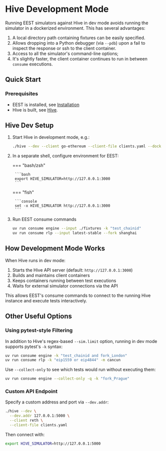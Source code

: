 # Hive Development Mode

Running EEST simulators against Hive in dev mode avoids running the simulator in a dockerized environment. This has several advantages:

1. A local directory path containing fixtures can be easily specified.
2. Allows dropping into a Python debugger (via `--pdb`) upon a fail to inspect the response or ssh to the client container.
3. Access to all the simulator's command-line options;
4. It's slightly faster, the client container continues to run in between `consume` executions.

## Quick Start

### Prerequisites

- EEST is installed, see [Installation](./../../../getting_started/installation.md)
- Hive is built, see [Hive](./index.md).

## Hive Dev Setup

1. Start Hive in development mode, e.g.:

    ```bash
    ./hive --dev --client go-ethereum --client-file clients.yaml --docker.output
    ```

2. In a separate shell, configure environment for EEST:

    === "bash/zsh"

        ```bash
        export HIVE_SIMULATOR=http://127.0.0.1:3000
        ```

    === "fish"

        ```console
        set -x HIVE_SIMULATOR http://127.0.0.1:3000
        ```

3. Run EEST consume commands

    ```bash
    uv run consume engine --input ./fixtures -k "test_chainid"
    uv run consume rlp --input latest-stable --fork shanghai
    ```

## How Development Mode Works

When Hive runs in dev mode:

1. Starts the Hive API server (default: `http://127.0.0.1:3000`)
2. Builds and maintains client containers  
3. Keeps containers running between test executions
4. Waits for external simulator connections via the API

This allows EEST's consume commands to connect to the running Hive instance and execute tests interactively.

## Other Useful Options

### Using pytest-style Filtering

In addition to Hive's regex-based `--sim.limit` option, running in dev mode supports pytest's `-k` syntax:

```bash
uv run consume engine -k "test_chainid and fork_London"
uv run consume rlp -k "eip1559 or eip4844" -m cancun
```

Use `--collect-only` to see which tests would run without executing them:

```bash
uv run consume engine --collect-only -q -k "fork_Prague"
```

### Custom API Endpoint

Specify a custom address and port via `--dev.addr`:

```bash
./hive --dev \
  --dev.addr 127.0.0.1:5000 \
  --client reth \
  --client-file clients.yaml
```

Then connect with:

```bash
export HIVE_SIMULATOR=http://127.0.0.1:5000
```
